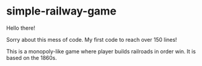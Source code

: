 # simple-railway-game


Hello there!

Sorry about this mess of code. My first code to reach over 150 lines! 

This is a monopoly-like game where player builds railroads in order win. It is based on the 1860s. 
